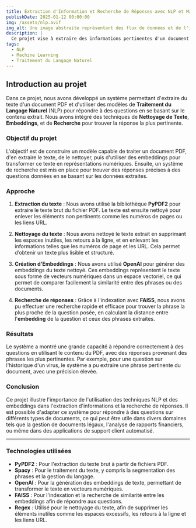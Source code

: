 ```yaml
---
title: Extraction d'Information et Recherche de Réponses avec NLP et Machine Learning
publishDate: 2025-01-12 00:00:00
img: /assets/nlp.avif
img_alt: Une image abstraite représentant des flux de données et de l'intelligence artificielle
description: |
  Ce projet vise à extraire des informations pertinentes d'un document PDF et à utiliser des techniques de traitement du langage naturel pour répondre à des questions basées sur le contenu extrait.
tags:
  - NLP
  - Machine Learning
  - Traitement du Langage Naturel
---
```


## Introduction au projet

Dans ce projet, nous avons développé un système permettant d'extraire du texte d'un document PDF et d'utiliser des modèles de **Traitement du Langage Naturel** (NLP) pour répondre à des questions en se basant sur le contenu extrait. Nous avons intégré des techniques de **Nettoyage de Texte**, **Embeddings**, et de **Recherche** pour trouver la réponse la plus pertinente.

### Objectif du projet

L'objectif est de construire un modèle capable de traiter un document PDF, d'en extraire le texte, de le nettoyer, puis d'utiliser des embeddings pour transformer ce texte en représentations numériques. Ensuite, un système de recherche est mis en place pour trouver des réponses précises à des questions données en se basant sur les données extraites.

### Approche

1. **Extraction du texte** : Nous avons utilisé la bibliothèque **PyPDF2** pour extraire le texte brut du fichier PDF. Le texte est ensuite nettoyé pour enlever les éléments non pertinents comme les numéros de pages ou les liens URL.

2. **Nettoyage du texte** : Nous avons nettoyé le texte extrait en supprimant les espaces inutiles, les retours à la ligne, et en enlevant les informations telles que les numéros de page et les URL. Cela permet d’obtenir un texte plus lisible et structuré.

3. **Création d'Embeddings** : Nous avons utilisé **OpenAI** pour générer des embeddings du texte nettoyé. Ces embeddings représentent le texte sous forme de vecteurs numériques dans un espace vectoriel, ce qui permet de comparer facilement la similarité entre des phrases ou des documents.

4. **Recherche de réponses** : Grâce à l'indexation avec **FAISS**, nous avons pu effectuer une recherche rapide et efficace pour trouver la phrase la plus proche de la question posée, en calculant la distance entre l'**embedding** de la question et ceux des phrases extraites.

### Résultats

Le système a montré une grande capacité à répondre correctement à des questions en utilisant le contenu du PDF, avec des réponses provenant des phrases les plus pertinentes. Par exemple, pour une question sur l'historique d'un virus, le système a pu extraire une phrase pertinente du document, avec une précision élevée.

### Conclusion

Ce projet illustre l'importance de l'utilisation des techniques NLP et des embeddings dans l'extraction d'informations et la recherche de réponses. Il est possible d'adapter ce système pour répondre à des questions sur différents types de documents, ce qui peut être utile dans divers domaines tels que la gestion de documents légaux, l'analyse de rapports financiers, ou même dans des applications de support client automatisé.

---

### Technologies utilisées

- **PyPDF2** : Pour l'extraction du texte brut à partir de fichiers PDF.
- **Spacy** : Pour le traitement du texte, y compris la segmentation des phrases et la gestion du langage.
- **OpenAI** : Pour la génération des embeddings de texte, permettant de transformer le texte en vecteurs numériques.
- **FAISS** : Pour l'indexation et la recherche de similarité entre les embeddings afin de répondre aux questions.
- **Regex** : Utilisé pour le nettoyage du texte, afin de supprimer les éléments inutiles comme les espaces excessifs, les retours à la ligne et les liens URL.

